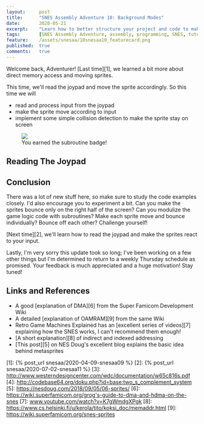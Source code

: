 ```yaml
---
layout:     post
title:      "SNES Assembly Adventure 10: Background Modes"
date:       2020-05-21
excerpt:    "Learn how to better structure your project and code to make it more reusable"
tags:       [SNES Assembly Adventure, assembly, programming, SNES, tutorial]
feature:    /assets/snesaa/10snesaa10_featurecard.png
published:  true
comments:   true
---
```


Welcome back, Adventurer! [Last time][1], we learned a bit more about direct memory access and moving sprites.

This time, we'll read the joypad and move the sprite accordingly. So this time we will

* read and process input from the joypad
* make the sprite move according to input
* implement some simple collision detection to make the sprite stay on screen

<figure>
    <a href="{{ "/assets/snesaa/10snesaa10_titlecard.gif" | uri_escape | absolute_url }}">
        <img src="{{ "/assets/snesaa/10snesaa10_titlecard.gif" | uri_escape | absolute_url }}">
    </a>
    <figcaption>You earned the subroutine badge!</figcaption>
</figure>

## Reading The Joypad


## Conclusion

There was a lot of new stuff here, so make sure to study the code examples closely. I'd also encourage you to experiment a bit. Can you make the sprites bounce only on the right half of the screen? Can you modulize the game logic code with subroutines? Make each sprite move and bounce individually? Bounce off each other? Challenge yourself!

[Next time][2], we'll learn how to read the joypad and make the sprites react to your input.

Lastly, I'm very sorry this update took so long; I've been working on a few other things but I'm determined to return to a weekly Thursday schedule as promised. Your feedback is much appreciated and a huge motivation! Stay tuned!

## Links and References

* A good [explanation of DMA][6] from the Super Famicom Development Wiki
* A detailed [explanation of OAMRAM][9] from the same Wiki
* Retro Game Machines Explained has an [excellent series of videos][7] explaining how the SNES works, I can't recommend them enough!
* [A short explanation][8] of indirect and indexed addressing
* [This post][5] on NES Doug's excellent blog explains the basic idea behind metasprites


[1]: {% post_url snesaa/2020-04-09-snesaa09 %}
[2]: {% post_url snesaa/2020-07-02-snesaa11 %}
[3]: http://www.westerndesigncenter.com/wdc/documentation/w65c816s.pdf
[4]: http://codebase64.org/doku.php?id=base:two_s_complement_system
[5]: https://nesdoug.com/2018/09/05/06-sprites/
[6]: https://wiki.superfamicom.org/grog's-guide-to-dma-and-hdma-on-the-snes
[7]: www.youtube.com/watch?v=K7gWmdgXPgk
[8]: https://www.cs.helsinki.fi/u/kerola/tito/koksi_doc/memaddr.html
[9]: https://wiki.superfamicom.org/snes-sprites

